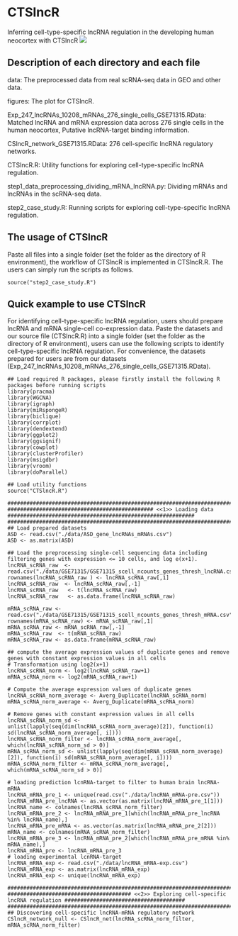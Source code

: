 # CTSlncR
Inferring cell-type-specific lncRNA regulation in the developing human neocortex with CTSlncR
![](https://github.com/linxi159/CTSlncR/blob/main/figures/Figure_1.tif) 

## Description of each directory and each file
data: The preprocessed data from real scRNA-seq data in GEO and other data.

figures: The plot for CTSlncR.

Exp_247_lncRNAs_10208_mRNAs_276_single_cells_GSE71315.RData: Matched lncRNA and mRNA expression data across 276 single cells in the human neocortex, Putative lncRNA-target binding information.

CSlncR_network_GSE71315.RData: 276 cell-specific lncRNA regulatory networks.

CTSlncR.R: Utility functions for exploring cell-type-specific lncRNA regulation.

step1_data_preprocessing_dividing_mRNA_lncRNA.py: Dividing mRNAs and lncRNAs in the scRNA-seq data.

step2_case_study.R: Running scripts for exploring cell-type-specific lncRNA regulation.

## The usage of CTSlncR
Paste all files into a single folder (set the folder as the directory of R environment), the workflow of CTSlncR is implemented in CTSlncR.R. The users can simply run the scripts as follows.
```
source("step2_case_study.R")
```

## Quick example to use CTSlncR
For identifying cell-type-specific lncRNA regulation, users should prepare lncRNA and mRNA single-cell co-expression data. Paste the datasets and our source file (CTSlncR.R) into a single folder (set the folder as the directory of R environment), users can use the following scripts to identify cell-type-specific lncRNA regulation. For convenience, the datasets prepared for users are from our datasets (Exp_247_lncRNAs_10208_mRNAs_276_single_cells_GSE71315.RData).
```
## Load required R packages, please firstly install the following R packages before running scripts
library(pracma)
library(WGCNA)
library(igraph)
library(miRspongeR)
library(biclique)
library(corrplot)
library(dendextend)
library(ggplot2)
library(ggsignif)
library(cowplot)
library(clusterProfiler)
library(msigdbr)
library(vroom)
library(doParallel)

## Load utility functions
source("CTSlncR.R")

##############################################################################################################################
############################################## <<1>> Loading data  ###########################################################
##############################################################################################################################
## Load prepared datasets
ASD <- read.csv("./data/ASD_gene_lncRNAs_mRNAs.csv")
ASD <- as.matrix(ASD)

## Load the preprocessing single-cell sequencing data including filtering genes with expression <= 10 cells, and log e(x+1).
lncRNA_scRNA_raw  <- read.csv("./data/GSE71315/GSE71315_scell_ncounts_genes_thresh_lncRNA.csv")
rownames(lncRNA_scRNA_raw ) <- lncRNA_scRNA_raw[,1]
lncRNA_scRNA_raw  <- lncRNA_scRNA_raw[,-1]
lncRNA_scRNA_raw   <- t(lncRNA_scRNA_raw)
lncRNA_scRNA_raw   <- as.data.frame(lncRNA_scRNA_raw)

mRNA_scRNA_raw <- read.csv("./data/GSE71315/GSE71315_scell_ncounts_genes_thresh_mRNA.csv")
rownames(mRNA_scRNA_raw) <- mRNA_scRNA_raw[,1]
mRNA_scRNA_raw <- mRNA_scRNA_raw[,-1]
mRNA_scRNA_raw  <- t(mRNA_scRNA_raw)
mRNA_scRNA_raw <- as.data.frame(mRNA_scRNA_raw)

## compute the average expression values of duplicate genes and remove genes with constant expression values in all cells
# Transformation using log2(x+1)
lncRNA_scRNA_norm <- log2(lncRNA_scRNA_raw+1)
mRNA_scRNA_norm <- log2(mRNA_scRNA_raw+1) 

# Compute the average expression values of duplicate genes
lncRNA_scRNA_norm_average <- Averg_Duplicate(lncRNA_scRNA_norm)
mRNA_scRNA_norm_average <- Averg_Duplicate(mRNA_scRNA_norm)

# Remove genes with constant expression values in all cells
lncRNA_scRNA_norm_sd <- unlist(lapply(seq(dim(lncRNA_scRNA_norm_average)[2]), function(i) sd(lncRNA_scRNA_norm_average[, i])))
lncRNA_scRNA_norm_filter <- lncRNA_scRNA_norm_average[, which(lncRNA_scRNA_norm_sd > 0)]
mRNA_scRNA_norm_sd <- unlist(lapply(seq(dim(mRNA_scRNA_norm_average)[2]), function(i) sd(mRNA_scRNA_norm_average[, i])))
mRNA_scRNA_norm_filter <- mRNA_scRNA_norm_average[, which(mRNA_scRNA_norm_sd > 0)]

# loading prediction lcnRNA-target to filter to human brain lncRNA-mRNA 
lncRNA_mRNA_pre_1 <- unique(read.csv("./data/lncRNA_mRNA-pre.csv"))
lncRNA_mRNA_pre_lncRNA <- as.vector(as.matrix(lncRNA_mRNA_pre_1[1]))
lncRNA_name <- colnames(lncRNA_scRNA_norm_filter)
lncRNA_mRNA_pre_2 <- lncRNA_mRNA_pre_1[which(lncRNA_mRNA_pre_lncRNA %in% lncRNA_name),]
lncRNA_mRNA_pre_mRNA <- as.vector(as.matrix(lncRNA_mRNA_pre_2[2]))
mRNA_name <- colnames(mRNA_scRNA_norm_filter)
lncRNA_mRNA_pre_3 <- lncRNA_mRNA_pre_2[which(lncRNA_mRNA_pre_mRNA %in% mRNA_name),]
lncRNA_mRNA_pre <- lncRNA_mRNA_pre_3 
# loading experimental lcnRNA-target
lncRNA_mRNA_exp <- read.csv("./data/lncRNA_mRNA-exp.csv")
lncRNA_mRNA_exp <- as.matrix(lncRNA_mRNA_exp)
lncRNA_mRNA_exp <- unique(lncRNA_mRNA_exp)

##############################################################################################################################
####################################### <<2>> Exploring cell-specific lncRNA regulation ######################################
##############################################################################################################################
## Discovering cell-specific lncRNA-mRNA regulatory network   
CSlncR_network_null <- CSlncR_net(lncRNA_scRNA_norm_filter, mRNA_scRNA_norm_filter)

```
